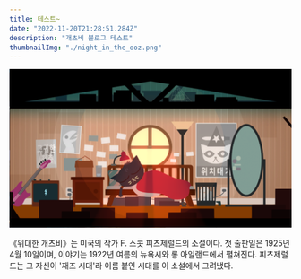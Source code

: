 ```yaml
---
title: 테스트~
date: "2022-11-20T21:28:51.284Z"
description: "개츠비 블로그 테스트"
thumbnailImg: "./night_in_the_ooz.png"
---
```


![나이트인더우즈](./night_in_the_ooz.png)

《위대한 개츠비》는 미국의 작가 F. 스콧 피츠제럴드의 소설이다. 첫 출판일은 1925년 4월 10일이며, 이야기는 1922년 여름의 뉴욕시와 롱 아일랜드에서 펼쳐진다. 피츠제럴드는 그 자신이 '재즈 시대'라 이름 붙인 시대를 이 소설에서 그려냈다.
